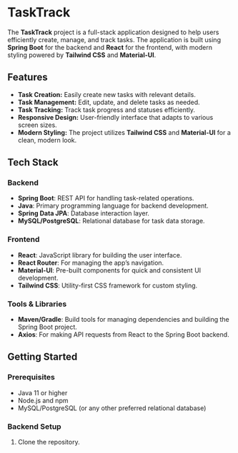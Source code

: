 # TaskTrack
The **TaskTrack** project is a full-stack application designed to help users efficiently create, manage, and track tasks. The application is built using **Spring Boot** for the backend and **React** for the frontend, with modern styling powered by **Tailwind CSS** and **Material-UI**.

## Features

- **Task Creation:** Easily create new tasks with relevant details.
- **Task Management:** Edit, update, and delete tasks as needed.
- **Task Tracking:** Track task progress and statuses efficiently.
- **Responsive Design:** User-friendly interface that adapts to various screen sizes.
- **Modern Styling:** The project utilizes **Tailwind CSS** and **Material-UI** for a clean, modern look.

## Tech Stack

### Backend
- **Spring Boot**: REST API for handling task-related operations.
- **Java**: Primary programming language for backend development.
- **Spring Data JPA**: Database interaction layer.
- **MySQL/PostgreSQL**: Relational database for task data storage.

### Frontend
- **React**: JavaScript library for building the user interface.
- **React Router**: For managing the app’s navigation.
- **Material-UI**: Pre-built components for quick and consistent UI development.
- **Tailwind CSS**: Utility-first CSS framework for custom styling.

### Tools & Libraries
- **Maven/Gradle**: Build tools for managing dependencies and building the Spring Boot project.
- **Axios**: For making API requests from React to the Spring Boot backend.

## Getting Started

### Prerequisites
- Java 11 or higher
- Node.js and npm
- MySQL/PostgreSQL (or any other preferred relational database)

### Backend Setup

1. Clone the repository.
   ```bash

